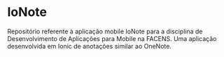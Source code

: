 # IoNote
Repositório referente à aplicação mobile IoNote para a disciplina de Desenvolvimento de Aplicações para Mobile na FACENS.
Uma aplicação desenvolvida em Ionic de anotações similar ao OneNote.
